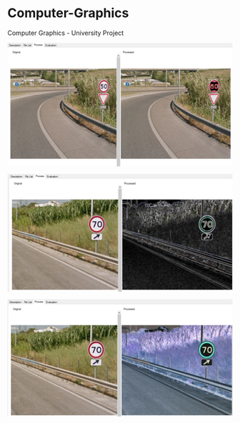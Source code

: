 # Computer-Graphics
Computer Graphics - University Project

![alt text](https://github.com/DrAlexWild/Computer-Graphics/blob/main/speed_signs_recognition.PNG)

![alt text](https://github.com/DrAlexWild/Computer-Graphics/blob/main/sobel.PNG)

![alt text](https://github.com/DrAlexWild/Computer-Graphics/blob/main/negative.PNG)
